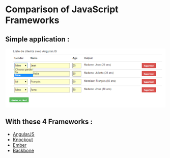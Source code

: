 Comparison of JavaScript Frameworks 
====================================

Simple application :
-------------------

![alt tag](https://raw.githubusercontent.com/ludo6577/JavascriptFrameworks/master/app.png)

With these 4 Frameworks :
-------------------

* [AngularJS](angular.html)
* [Knockout](knockout.html)
* [Ember](ember.html)
* [Backbone](backbone.html)
